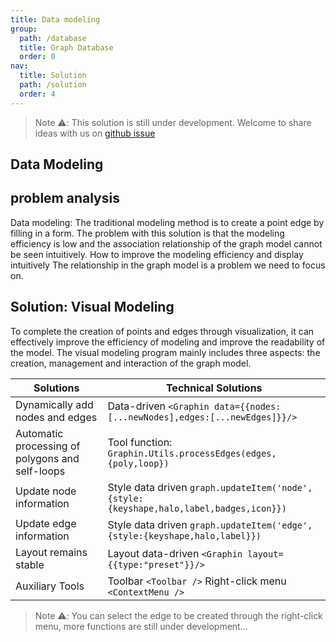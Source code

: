 ```yaml
---
title: Data modeling
group:
  path: /database
  title: Graph Database
  order: 0
nav:
  title: Solution
  path: /solution
  order: 4
---
```


> Note ⚠️: This solution is still under development. Welcome to share ideas with us on [github issue](https://github.com/antvis/Graphin/issues/211)

## Data Modeling

## problem analysis

Data modeling: The traditional modeling method is to create a point edge by filling in a form. The problem with this solution is that the modeling efficiency is low and the association relationship of the graph model cannot be seen intuitively. How to improve the modeling efficiency and display intuitively The relationship in the graph model is a problem we need to focus on.

## Solution: Visual Modeling

To complete the creation of points and edges through visualization, it can effectively improve the efficiency of modeling and improve the readability of the model. The visual modeling program mainly includes three aspects: the creation, management and interaction of the graph model.

| Solutions                                       | Technical Solutions                                                                    |
| ----------------------------------------------- | -------------------------------------------------------------------------------------- |
| Dynamically add nodes and edges                 | Data-driven `<Graphin data={{nodes:[...newNodes],edges:[...newEdges]}}/>`              |
| Automatic processing of polygons and self-loops | Tool function: `Graphin.Utils.processEdges(edges,{poly,loop})`                         |
| Update node information                         | Style data driven `graph.updateItem('node',{style:{keyshape,halo,label,badges,icon}})` |
| Update edge information                         | Style data driven `graph.updateItem('edge',{style:{keyshape,halo,label}})`             |
| Layout remains stable                           | Layout data-driven `<Graphin layout={{type:"preset"}}/>`                               |
| Auxiliary Tools                                 | Toolbar `<Toolbar />` Right-click menu `<ContextMenu />`                               |

> Note ⚠️: You can select the edge to be created through the right-click menu, more functions are still under development...

<code src='./index.tsx'>
